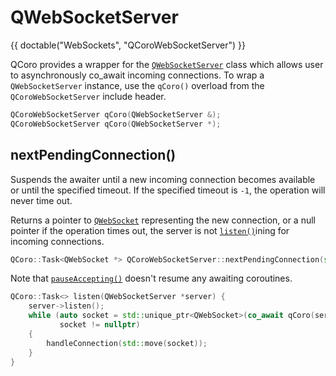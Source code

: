 <!--
SPDX-FileCopyrightText: 2022 Daniel Vrátil <dvratil@kde.org>

SPDX-License-Identifier: GFDL-1.3-or-later
-->

# QWebSocketServer

{{ doctable("WebSockets", "QCoroWebSocketServer") }}

QCoro provides a wrapper for the [`QWebSocketServer`][qtdoc-qwebsocketserver] class which allows
user to asynchronously co_await incoming connections. To wrap a `QWebSocketServer` instance, use
the `qCoro()` overload from the `QCoroWebSocketServer` include header.


```cpp
QCoroWebSocketServer qCoro(QWebSocketServer &);
QCoroWebSocketServer qCoro(QWebSocketServer *);
```

## nextPendingConnection()

Suspends the awaiter until a new incoming connection becomes available or until the specified timeout.
If the specified timeout is `-1`, the operation will never time out.

Returns a pointer to [`QWebSocket`][qtdoc-qwebsocket] representing the new connection, or a null pointer if the operation
times out, the server is not [`listen()`][qtdoc-qwebsocketserver-listen]ining for incoming connections.

```cpp
QCoro::Task<QWebSocket *> QCoroWebSocketServer::nextPendingConnection(std::chrono::milliseconds timeout);
```

Note that [`pauseAccepting()`][qtdoc-qwebsocketserver-pauseAccepting] doesn't resume any awaiting
coroutines.

```cpp
QCoro::Task<> listen(QWebSocketServer *server) {
    server->listen();
    while (auto socket = std::unique_ptr<QWebSocket>(co_await qCoro(server).nextPendingConnection());
           socket != nullptr)
    {
        handleConnection(std::move(socket));
    }
}
```

[qtdoc-qwebsocketserver]: https://doc.qt.io/qt-5/qwebsocketserver.html
[qtdoc-qwebsocketserver-pauseAccepting]: https://doc.qt.io/qt-5/qwebsocketserver.html#pauseAccepting
[qtdoc-qwebsocketserver-listen]: https://doc.qt.io/qt-5/qwebsocketserver.html#listen
[qtdoc-qwebsocket]: https://doc.qt.io/qt-5/qwebsocket.html
